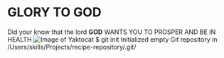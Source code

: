 # GLORY TO GOD
Did your know that the lord **GOD** WANTS YOU TO PROSPER AND BE IN HEALTH
![Image of Yaktocat](https://octodex.github.com/images/yaktocat.png)
$ git init
Initialized empty Git repository in /Users/skills/Projects/recipe-repository/.git/
